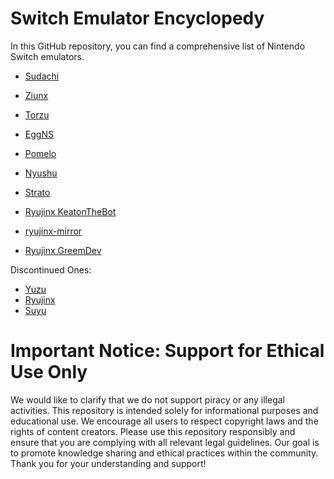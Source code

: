 # Switch Emulator Encyclopedy
In this GitHub repository, you can find a comprehensive list of 
Nintendo Switch emulators.

 
* [Sudachi](https://sudachi-emu.com/download/)
* [Ziunx](https://ziunx-emu.org/)
* [Torzu](https://notabug.org/litucks/torzu)
* [EggNS](https://play.google.com/store/apps/details?id=com.xiaoji.gamesirnsemulator.x.google&hl=en_US)
* [Pomelo](https://github.com/Pomelo-Emu/Pomelo)
* [Nyushu](https://t.me/nyushu_Emu)
* [Strato](https://strato-emu.github.io/)

* [Ryujinx KeatonTheBot](https://github.com/KeatonTheBot/Ryujinx)
* [ryujinx-mirror](https://github.com/ryujinx-mirror)
* [Ryujinx GreemDev](https://github.com/GreemDev/Ryujinx)

Discontinued Ones: 

* [Yuzu](https://github.com/yuzu-emu)
* [Ryujinx](https://ryujinx.org/)
* [Suyu](https://suyu.dev/)

# Important Notice: Support for Ethical Use Only

We would like to clarify that we do not support piracy or any 
illegal activities. This repository is intended solely for informational
 purposes and educational use. We encourage all users to respect 
copyright laws and the rights of content creators.
Please use this repository responsibly and ensure that you are 
complying with all relevant legal guidelines. Our goal is to promote 
knowledge sharing and ethical practices within the community.
Thank you for your understanding and support!
